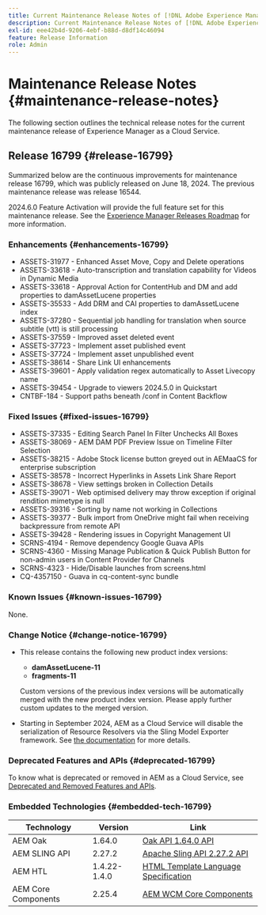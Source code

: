 ```yaml
---
title: Current Maintenance Release Notes of [!DNL Adobe Experience Manager] as a Cloud Service.
description: Current Maintenance Release Notes of [!DNL Adobe Experience Manager] as a Cloud Service.
exl-id: eee42b4d-9206-4ebf-b88d-d8df14c46094
feature: Release Information
role: Admin
---
```

# Maintenance Release Notes {#maintenance-release-notes}

The following section outlines the technical release notes for the current maintenance release of Experience Manager as a Cloud Service.

## Release 16799 {#release-16799}

Summarized below are the continuous improvements for maintenance release 16799, which was publicly released on June 18, 2024. The previous maintenance release was release 16544.

2024.6.0 Feature Activation will provide the full feature set for this maintenance release. See the [Experience Manager Releases Roadmap](https://experienceleague.adobe.com/en/docs/experience-manager-release-information/aem-release-updates/update-releases-roadmap) for more information.

### Enhancements {#enhancements-16799}

* ASSETS-31977 - Enhanced Asset Move, Copy and Delete operations
* ASSETS-33618 - Auto-transcription and translation capability for Videos in Dynamic Media
* ASSETS-33618 - Approval Action for ContentHub and DM and add properties to damAssetLucene properties
* ASSETS-35533 - Add DRM and CAI properties to damAssetLucene index
* ASSETS-37280 - Sequential job handling for translation when source subtitle (vtt) is still processing
* ASSETS-37559 - Improved asset deleted event
* ASSETS-37723 - Implement asset published event
* ASSETS-37724 - Implement asset unpublished event
* ASSETS-38614 - Share Link UI enhancements
* ASSETS-39601 - Apply validation regex automatically to Asset Livecopy name
* ASSETS-39454 - Upgrade to viewers 2024.5.0 in Quickstart
* CNTBF-184 - Support paths beneath /conf in Content Backflow

### Fixed Issues {#fixed-issues-16799}

* ASSETS-37335 - Editing Search Panel In Filter Unchecks All Boxes
* ASSETS-38069 - AEM DAM PDF Preview Issue on Timeline Filter Selection
* ASSETS-38215 - Adobe Stock license button greyed out in AEMaaCS for enterprise subscription
* ASSETS-38578 - Incorrect Hyperlinks in Assets Link Share Report
* ASSETS-38678 - View settings broken in Collection Details
* ASSETS-39071 - Web optimised delivery may throw exception if original rendition mimetype is null
* ASSETS-39316 - Sorting by name not working in Collections
* ASSETS-39377 - Bulk import from OneDrive might fail when receiving backpressure from remote API
* ASSETS-39428 - Rendering issues in Copyright Management UI
* SCRNS-4194 - Remove dependency Google Guava APIs
* SCRNS-4360 - Missing Manage Publication & Quick Publish Button for non-admin users in Content Provider for Channels
* SCRNS-4323 - Hide/Disable launches from screens.html
* CQ-4357150 - Guava in cq-content-sync bundle

  
### Known Issues {#known-issues-16799}

None.

### Change Notice {#change-notice-16799}

* This release contains the following new product index versions:
  * **damAssetLucene-11**
  * **fragments-11**

  Custom versions of the previous index versions will be automatically merged with the new product index version. Please apply further custom updates to the merged version.

* Starting in September 2024, AEM as a Cloud Service will disable the serialization of Resource Resolvers via the Sling Model Exporter framework. See [the documentation](/help/implementing/developing/hybrid/disallow-the-serialization-of-resourceresolvers-via-sling-model-exporter.md) for more details.

### Deprecated Features and APIs {#deprecated-16799}

To know what is deprecated or removed in AEM as a Cloud Service, see [Deprecated and Removed Features and APIs](/help/release-notes/deprecated-removed-features.md).

### Embedded Technologies {#embedded-tech-16799}

|Technology|Version|Link|
|---|---|---|
|AEM Oak | 1.64.0|[Oak API 1.64.0 API](https://www.javadoc.io/doc/org.apache.jackrabbit/oak-api/1.64.0/index.html)| 
|AEM SLING API | 2.27.2 |[Apache Sling API 2.27.2 API](https://www.javadoc.io/doc/org.apache.sling/org.apache.sling.api/latest/index.html)|
|AEM HTL| 1.4.22-1.4.0 |[HTML Template Language Specification](https://github.com/adobe/htl-spec)|
|AEM Core Components| 2.25.4|[AEM WCM Core Components](https://github.com/adobe/aem-core-wcm-components)|
